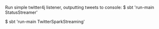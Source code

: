 Run simple twitter4j listener, outputting tweets to console:
$ sbt 'run-main StatusStreamer'


$ sbt 'run-main TwitterSparkStreaming'